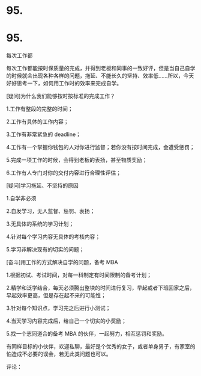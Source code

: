 # 95.

# 95.

每次工作都

每次工作都能按时保质量的完成，并得到老板和同事的一致好评，但是当自己自学的时候就会出现各种各样的问题，拖延、不能长久的坚持、效率低……所以，今天好好思考一下，如何用工作时的效率来完成自学。

[疑问]为什么我们能够按时按标准的完成工作？

1.工作有整段的完整的时间；

2.工作有具体的工作内容；

3.工作有非常紧急的 deadline；

4.工作有一个掌握你钱包的人对你进行监督；若你没有按时间完成，会遭受惩罚；

5.完成一项工作的时候，会得到老板的表扬，甚至物质奖励；

6.工作有人专门对你的交付内容进行合理性评估；

[疑问]学习拖延、不坚持的原因

1.自学非必须

2.自发学习，无人监督、惩罚、表扬；

3.无具体的系统的学习计划；

4.针对每个学习内容无具体的考核内容；

5.学习非解决现有的切实的问题；

[奋斗]用工作的方式解决自学的问题，备考 MBA

1.根据初试、考试时间，对每一科制定有时间限制的备考计划；

2.精学和泛学结合，每天必须腾出整块的时间进行复习，早起或者下班回家之后，早起效率更高，但是存在起不来的可能性；

3.针对每个知识点，学习完之后进行小测试；

4.当天学习内容完成后，给自己一个切实的小奖励；

5.找一个志同道合的备考 MBA 的伙伴，一起努力，相互惩罚和奖励。

有同样目标的小伙伴，欢迎私聊，最好是个优秀的女子，或者单身男子，有家室的怕造成不必要的误会，若无此类问题也可以。

评论：